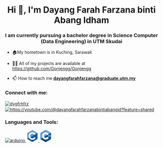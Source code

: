 <h1 align="center">Hi 👋, I'm Dayang Farah Farzana binti Abang Idham</h1>
<h3 align="center">I am currently pursuing a bachelor degree in Science Computer (Data Engineering) in UTM Skudai</h3>

- 🏠My hometown is in Kuching, Sarawak
- 👨‍💻 All of my projects are available at <https://github.com/Gonjengg/Gonjengg>

- 📫 How to reach me **dayangfarahfarzana@graduate.utm.my**

<h3 align="left">Connect with me:</h3>
<p align="left">
<a href="https://instagram.com/dygfrhfrz" target="blank"><img align="center" src="https://raw.githubusercontent.com/rahuldkjain/github-profile-readme-generator/master/src/images/icons/Social/instagram.svg" alt="dygfrhfrz" height="30" width="40" /></a>
<a href="https://www.youtube.com/c/https://youtube.com/@dayangfarahfarzanabintiabangid?feature=shared" target="blank"><img align="center" src="https://raw.githubusercontent.com/rahuldkjain/github-profile-readme-generator/master/src/images/icons/Social/youtube.svg" alt="https://youtube.com/@dayangfarahfarzanabintiabangid?feature=shared" height="30" width="40" /></a>
</p>

<h3 align="left">Languages and Tools:</h3>
<p align="left"> <a href="https://www.arduino.cc/" target="_blank" rel="noreferrer"> <img src="https://cdn.worldvectorlogo.com/logos/arduino-1.svg" alt="arduino" width="40" height="40"/> </a> <a href="https://www.cprogramming.com/" target="_blank" rel="noreferrer"> <img src="https://raw.githubusercontent.com/devicons/devicon/master/icons/c/c-original.svg" alt="c" width="40" height="40"/> </a> <a href="https://www.w3schools.com/cpp/" target="_blank" rel="noreferrer"> <img src="https://raw.githubusercontent.com/devicons/devicon/master/icons/cplusplus/cplusplus-original.svg" alt="cplusplus" width="40" height="40"/> </a> </p>



